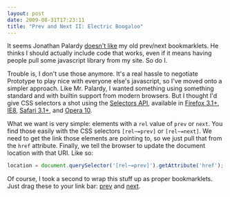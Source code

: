 ```yaml
---
layout: post
date: 2009-08-31T17:23:11
title: "Prev and Next II: Electric Boogaloo"
---
```


It seems Jonathan Palardy [doesn't like](http://technotales.wordpress.com/2009/05/04/next-page-bookmarklet/) my old prev/next bookmarklets. He thinks I should actually include code that works, even if it means having people pull some javascript library from my site. So do I.

Trouble is, I don't use those anymore. It's a real hassle to negotiate Prototype to play nice with everyone else's javascript, so I've moved onto a simpler approach. Like Mr. Palardy, I wanted something using something standard and with builtin support from modern browsers. But I thought I'd give CSS selectors a shot using the [Selectors API](http://www.w3.org/TR/selectors-api/), available in [Firefox 3.1+](https://developer.mozilla.org/En/DOM/Document.querySelector), [IE8](http://msdn.microsoft.com/en-us/library/cc288326(VS.85).aspx), [Safari 3.1+](http://webkit.org/blog/156/queryselector-and-queryselectorall/), and [Opera 10](http://my.opera.com/core/blog/selectors-api).

What we want is very simple: elements with a `rel` value of `prev` or `next`. You find those easily with the CSS selectors `[rel~=prev]` or `[rel~=next]`. We need to get the link those elements are pointing to, so we just pull that from the `href` attribute. Finally, we tell the browser to update the document location with that URI. Like so:

```javascript
location = document.querySelector('[rel~=prev]').getAttribute('href');
```

Of course, I took a second to wrap this stuff up as proper bookmarklets. Just drag these to your link bar: <a href="javascript:(function(){location=document.querySelector('[rel~=prev]').getAttribute('href')})();void(0)">prev</a> and <a href="javascript:(function(){location=document.querySelector('[rel~=next]').getAttribute('href')})();void(0)">next</a>.
